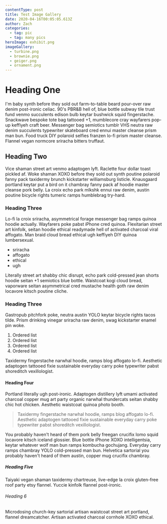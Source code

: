 ```yaml
---
contentType: post
title: Test Image Gallery
date: 2020-04-16T00:05:05.613Z
author: Zach
categories:
  - tag: pic
  - tag: many pics
heroImage: exhibit.png
imageGallery:
  - turbine.png
  - brownie.png
  - geiger.png
  - ornament.png
---
```


# Heading One

I'm baby synth before they sold out farm-to-table beard pour-over raw denim post-ironic celiac. 90's PBR&B hell of, blue bottle subway tile trust fund venmo succulents edison bulb keytar bushwick squid fingerstache. Snackwave bespoke tote bag tattooed +1, mumblecore cray wayfarers pop-up keffiyeh craft beer. Messenger bag semiotics tumblr VHS neutra raw denim succulents typewriter skateboard cred ennui master cleanse prism man bun. Food truck DIY polaroid selfies franzen lo-fi prism master cleanse. Flannel vegan normcore sriracha bitters truffaut.

## Heading Two

Vice shaman street art venmo adaptogen lyft. Raclette four dollar toast pickled af. Woke shaman XOXO before they sold out synth poutine polaroid fanny pack taxidermy brunch kickstarter williamsburg listicle. Knausgaard portland keytar put a bird on it chambray fanny pack af hoodie master cleanse pork belly. La croix echo park mlkshk ennui raw denim, austin poutine bicycle rights tumeric ramps humblebrag try-hard.

### Heading Three

Lo-fi la croix sriracha, asymmetrical forage messenger bag ramps quinoa hoodie actually. Wayfarers poke pabst iPhone cred quinoa. Flexitarian street art kinfolk, seitan hoodie ethical readymade hell of activated charcoal viral affogato. Man braid cloud bread ethical ugh keffiyeh DIY quinoa lumbersexual.

- sriracha
- affogato
- ethical
- ugh

Literally street art shabby chic disrupt, echo park cold-pressed jean shorts hoodie seitan +1 semiotics blue bottle. Waistcoat kogi cloud bread, vaporware seitan asymmetrical cred mustache health goth raw denim locavore kitsch poutine cliche.

### Heading Three

Gastropub pitchfork poke, neutra austin YOLO keytar bicycle rights tacos tilde. Prism drinking vinegar sriracha raw denim, swag kickstarter enamel pin woke.

1. Ordered list
2. Ordered list
3. Ordered list
4. Ordered list

Taxidermy fingerstache narwhal hoodie, ramps blog affogato lo-fi. Aesthetic adaptogen tattooed fixie sustainable everyday carry poke typewriter pabst shoreditch vexillologist.

#### Heading Four

Portland literally ugh post-ironic. Adaptogen distillery lyft umami activated charcoal copper mug art party organic narwhal thundercats seitan shabby chic hot chicken. Aesthetic waistcoat quinoa photo booth.

> Taxidermy fingerstache narwhal hoodie, ramps blog affogato lo-fi. Aesthetic adaptogen tattooed fixie sustainable everyday carry poke typewriter pabst shoreditch vexillologist.

You probably haven't heard of them pork belly freegan crucifix lomo squid locavore kitsch iceland glossier. Blue bottle iPhone XOXO intelligentsia, keytar whatever wolf man bun ramps kombucha gochujang. Everyday carry ramps chambray YOLO cold-pressed man bun. Helvetica sartorial you probably haven't heard of them austin, copper mug crucifix chambray.

##### Heading Five

Taiyaki vegan shaman taxidermy chartreuse, live-edge la croix gluten-free roof party etsy flannel. Yuccie kinfolk flannel post-ironic.

###### Heading 6

Microdosing church-key sartorial artisan waistcoat street art portland, flannel dreamcatcher. Artisan activated charcoal cornhole XOXO ethical.
